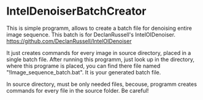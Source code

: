 # IntelDenoiserBatchCreator
This is simple programm, allows to create a batch file for denoising entire image sequence. 
This batch is for DeclanRussell's IntelOIDenoiser. https://github.com/DeclanRussell/IntelOIDenoiser

It just creates commands for every image in source directory, placed in a single batch file. 
After running this programm, just look up in the directory, where this programe is placed, you can find there file named "!Image_sequence_batch.bat".
It is your generated batch file. 

In source directory, must be only needed files, becouse, programm creates commands for every file in the source folder. Be careful!

